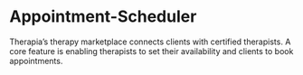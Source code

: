 # Appointment-Scheduler
Therapia’s therapy marketplace connects clients with certified therapists. A core feature is enabling therapists to set their availability and clients to book appointments. 

